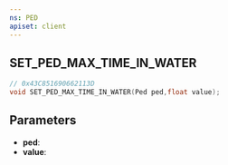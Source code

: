 ```yaml
---
ns: PED
apiset: client
---
```

## SET_PED_MAX_TIME_IN_WATER

```c
// 0x43C851690662113D
void SET_PED_MAX_TIME_IN_WATER(Ped ped,float value);
```


## Parameters
* **ped**:
* **value**: